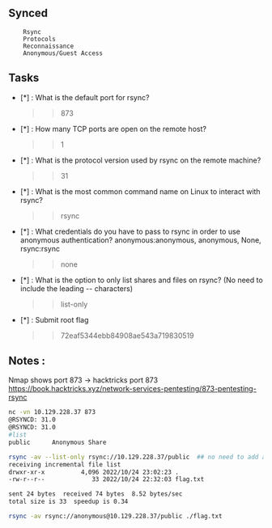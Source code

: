 ## Synced
		Rsync
		Protocols
		Reconnaissance
		Anonymous/Guest Access
		
## Tasks

- [*] : What is the default port for rsync? 
	>>873

- [*] : How many TCP ports are open on the remote host? 
	>>1

- [*] : What is the protocol version used by rsync on the remote machine?
	>>31

- [*] : What is the most common command name on Linux to interact with rsync? 
	>>rsync

- [*] : What credentials do you have to pass to rsync in order to use anonymous authentication? anonymous:anonymous, anonymous, None, rsync:rsync 
	>>none

- [*] : What is the option to only list shares and files on rsync? (No need to include the leading -- characters) 
	>>list-only

- [*] : Submit root flag 
	>>72eaf5344ebb84908ae543a719830519

## Notes :
Nmap shows port 873 -> hacktricks port 873 https://book.hacktricks.xyz/network-services-pentesting/873-pentesting-rsync 

```bash
nc -vn 10.129.228.37 873 
@RSYNCD: 31.0
@RSYNCD: 31.0
#list
public		Anonymous Share
```

```bash 
rsync -av --list-only rsync://10.129.228.37/public  ## no need to add anonymous username
receiving incremental file list
drwxr-xr-x          4,096 2022/10/24 23:02:23 .
-rw-r--r--             33 2022/10/24 22:32:03 flag.txt

sent 24 bytes  received 74 bytes  8.52 bytes/sec
total size is 33  speedup is 0.34
```

```bash
rsync -av rsync://anonymous@10.129.228.37/public ./flag.txt
```
